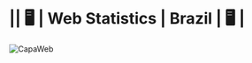 # || 🖥️ | Web Statistics | Brazil | 🖥️ |
![CapaWeb](https://user-images.githubusercontent.com/76967004/109357812-97ddfa00-7861-11eb-807a-6f5b086f5a36.jpg)
